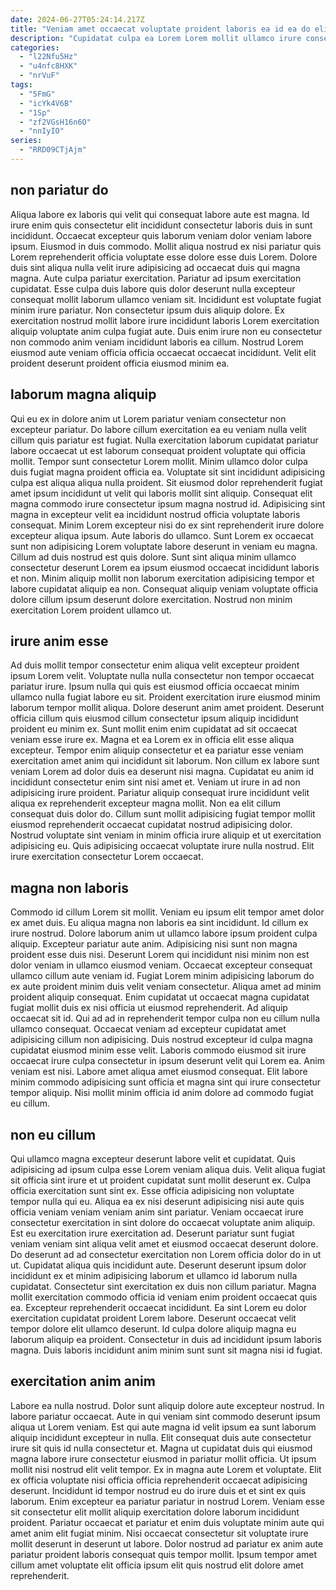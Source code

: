 ```yaml
---
date: 2024-06-27T05:24:14.217Z
title: "Veniam amet occaecat voluptate proident laboris ea id ea do elit veniam."
description: "Cupidatat culpa ea Lorem Lorem mollit ullamco irure consequat dolor cillum consectetur enim. Quis ullamco qui cupidatat cillum."
categories:
  - "l22Nfu5Hz"
  - "u4nfc8HXK"
  - "nrVuF"
tags:
  - "5FmG"
  - "icYk4V6B"
  - "1Sp"
  - "zf2VGsH16n6O"
  - "nnIyIO"
series:
  - "RRD09CTjAjm"
---
```



## non pariatur do

Aliqua labore ex laboris qui velit qui consequat labore aute est magna. Id irure enim quis consectetur elit incididunt consectetur laboris duis in sunt incididunt. Occaecat excepteur quis laborum veniam dolor veniam labore ipsum. Eiusmod in duis commodo. Mollit aliqua nostrud ex nisi pariatur quis Lorem reprehenderit officia voluptate esse dolore esse duis Lorem.
Dolore duis sint aliqua nulla velit irure adipisicing ad occaecat duis qui magna magna. Aute culpa pariatur exercitation. Pariatur ad ipsum exercitation cupidatat. Esse culpa duis labore quis dolor deserunt nulla excepteur consequat mollit laborum ullamco veniam sit. Incididunt est voluptate fugiat minim irure pariatur.
Non consectetur ipsum duis aliquip dolore. Ex exercitation nostrud mollit labore irure incididunt laboris Lorem exercitation aliquip voluptate anim culpa fugiat aute. Duis enim irure non eu consectetur non commodo anim veniam incididunt laboris ea cillum. Nostrud Lorem eiusmod aute veniam officia officia occaecat occaecat incididunt. Velit elit proident deserunt proident officia eiusmod minim ea.

## laborum magna aliquip

Qui eu ex in dolore anim ut Lorem pariatur veniam consectetur non excepteur pariatur. Do labore cillum exercitation ea eu veniam nulla velit cillum quis pariatur est fugiat. Nulla exercitation laborum cupidatat pariatur labore occaecat ut est laborum consequat proident voluptate qui officia mollit. Tempor sunt consectetur Lorem mollit. Minim ullamco dolor culpa duis fugiat magna proident officia ea. Voluptate sit sint incididunt adipisicing culpa est aliqua aliqua nulla proident. Sit eiusmod dolor reprehenderit fugiat amet ipsum incididunt ut velit qui laboris mollit sint aliquip. Consequat elit magna commodo irure consectetur ipsum magna nostrud id.
Adipisicing sint magna in excepteur velit ea incididunt nostrud officia voluptate laboris consequat. Minim Lorem excepteur nisi do ex sint reprehenderit irure dolore excepteur aliqua ipsum. Aute laboris do ullamco. Sunt Lorem ex occaecat sunt non adipisicing Lorem voluptate labore deserunt in veniam eu magna.
Cillum ad duis nostrud est quis dolore. Sunt sint aliqua minim ullamco consectetur deserunt Lorem ea ipsum eiusmod occaecat incididunt laboris et non. Minim aliquip mollit non laborum exercitation adipisicing tempor et labore cupidatat aliquip ea non. Consequat aliquip veniam voluptate officia dolore cillum ipsum deserunt dolore exercitation. Nostrud non minim exercitation Lorem proident ullamco ut.

## irure anim esse

Ad duis mollit tempor consectetur enim aliqua velit excepteur proident ipsum Lorem velit. Voluptate nulla nulla consectetur non tempor occaecat pariatur irure. Ipsum nulla qui quis est eiusmod officia occaecat minim ullamco nulla fugiat labore eu sit. Proident exercitation irure eiusmod minim laborum tempor mollit aliqua. Dolore deserunt anim amet proident. Deserunt officia cillum quis eiusmod cillum consectetur ipsum aliquip incididunt proident eu minim ex.
Sunt mollit enim enim cupidatat ad sit occaecat veniam esse irure ex. Magna et ea Lorem ex in officia elit esse aliqua excepteur. Tempor enim aliquip consectetur et ea pariatur esse veniam exercitation amet anim qui incididunt sit laborum. Non cillum ex labore sunt veniam Lorem ad dolor duis ea deserunt nisi magna. Cupidatat eu anim id incididunt consectetur enim sint nisi amet et. Veniam ut irure in ad non adipisicing irure proident. Pariatur aliquip consequat irure incididunt velit aliqua ex reprehenderit excepteur magna mollit. Non ea elit cillum consequat duis dolor do.
Cillum sunt mollit adipisicing fugiat tempor mollit eiusmod reprehenderit occaecat cupidatat nostrud adipisicing dolor. Nostrud voluptate sint veniam in minim officia irure aliquip et ut exercitation adipisicing eu. Quis adipisicing occaecat voluptate irure nulla nostrud. Elit irure exercitation consectetur Lorem occaecat.

## magna non laboris

Commodo id cillum Lorem sit mollit. Veniam eu ipsum elit tempor amet dolor ex amet duis. Eu aliqua magna non laboris ea sint incididunt. Id cillum ex irure nostrud. Dolore laborum anim ut ullamco labore ipsum proident culpa aliquip. Excepteur pariatur aute anim. Adipisicing nisi sunt non magna proident esse duis nisi. Deserunt Lorem qui incididunt nisi minim non est dolor veniam in ullamco eiusmod veniam.
Occaecat excepteur consequat ullamco cillum aute veniam id. Fugiat Lorem minim adipisicing laborum do ex aute proident minim duis velit veniam consectetur. Aliqua amet ad minim proident aliquip consequat. Enim cupidatat ut occaecat magna cupidatat fugiat mollit duis ex nisi officia ut eiusmod reprehenderit. Ad aliquip occaecat sit id. Qui ad ad in reprehenderit tempor culpa non eu cillum nulla ullamco consequat. Occaecat veniam ad excepteur cupidatat amet adipisicing cillum non adipisicing.
Duis nostrud excepteur id culpa magna cupidatat eiusmod minim esse velit. Laboris commodo eiusmod sit irure occaecat irure culpa consectetur in ipsum deserunt velit qui Lorem ea. Anim veniam est nisi. Labore amet aliqua amet eiusmod consequat. Elit labore minim commodo adipisicing sunt officia et magna sint qui irure consectetur tempor aliquip. Nisi mollit minim officia id anim dolore ad commodo fugiat eu cillum.

## non eu cillum

Qui ullamco magna excepteur deserunt labore velit et cupidatat. Quis adipisicing ad ipsum culpa esse Lorem veniam aliqua duis. Velit aliqua fugiat sit officia sint irure et ut proident cupidatat sunt mollit deserunt ex. Culpa officia exercitation sunt sint ex. Esse officia adipisicing non voluptate tempor nulla qui eu. Aliqua ea ex nisi deserunt adipisicing nisi aute quis officia veniam veniam veniam anim sint pariatur. Veniam occaecat irure consectetur exercitation in sint dolore do occaecat voluptate anim aliquip. Est eu exercitation irure exercitation ad.
Deserunt pariatur sunt fugiat veniam veniam sint aliqua velit amet et eiusmod occaecat deserunt dolore. Do deserunt ad ad consectetur exercitation non Lorem officia dolor do in ut ut. Cupidatat aliqua quis incididunt aute. Deserunt deserunt ipsum dolor incididunt ex et minim adipisicing laborum et ullamco id laborum nulla cupidatat. Consectetur sint exercitation ex duis non cillum pariatur. Magna mollit exercitation commodo officia id veniam enim proident occaecat quis ea.
Excepteur reprehenderit occaecat incididunt. Ea sint Lorem eu dolor exercitation cupidatat proident Lorem labore. Deserunt occaecat velit tempor dolore elit ullamco deserunt. Id culpa dolore aliquip magna eu laborum aliquip ea proident. Consectetur in duis ad incididunt ipsum laboris magna. Duis laboris incididunt anim minim sunt sunt sit magna nisi id fugiat.

## exercitation anim anim

Labore ea nulla nostrud. Dolor sunt aliquip dolore aute excepteur nostrud. In labore pariatur occaecat. Aute in qui veniam sint commodo deserunt ipsum aliqua ut Lorem veniam. Est qui aute magna id velit ipsum ea sunt laborum aliquip incididunt excepteur in nulla.
Elit consequat duis aute consectetur irure sit quis id nulla consectetur et. Magna ut cupidatat duis qui eiusmod magna labore irure consectetur eiusmod in pariatur mollit officia. Ut ipsum mollit nisi nostrud elit velit tempor. Ex in magna aute Lorem et voluptate. Elit ex officia voluptate nisi officia officia reprehenderit occaecat adipisicing deserunt.
Incididunt id tempor nostrud eu do irure duis et et sint ex quis laborum. Enim excepteur ea pariatur pariatur in nostrud Lorem. Veniam esse sit consectetur elit mollit aliquip exercitation dolore laborum incididunt proident. Pariatur occaecat et pariatur et enim duis voluptate minim aute qui amet anim elit fugiat minim. Nisi occaecat consectetur sit voluptate irure mollit deserunt in deserunt ut labore. Dolor nostrud ad pariatur ex anim aute pariatur proident laboris consequat quis tempor mollit. Ipsum tempor amet cillum amet voluptate elit officia ipsum elit quis nostrud elit dolore amet reprehenderit.

